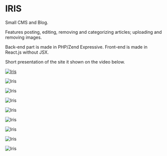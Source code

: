 # IRIS

Small CMS and Blog. 

Features posting, editing, removing and categorizing articles; uploading and removing images.

Back-end part is made in PHP/Zend Expressive. Front-end is made in React.js without JSX.

Short presentation of the site it shown on the video below.

[![Iris](https://i.ytimg.com/vi/AVrRra4G8Rk/hqdefault.jpg)](https://www.youtube.com/watch?v=AVrRra4G8Rk "IRIS PRESENTATION")

![Iris](https://i.imgur.com/TmvWKiv.jpg)

![Iris](https://i.imgur.com/OJ5G07L.png)

![Iris](https://i.imgur.com/Tl5fAjx.png)

![Iris](https://i.imgur.com/XPSrW3X.png)

![Iris](https://i.imgur.com/FlnJFfv.png)

![Iris](https://i.imgur.com/VVCxfsu.png)

![Iris](https://i.imgur.com/a7ARijm.png)

![Iris](https://i.imgur.com/PqUrsNt.png)
